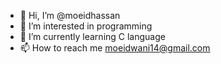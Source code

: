 - 👋 Hi, I’m @moeidhassan
- 👀 I’m interested in programming
- 🌱 I’m currently learning C language
- 📫 How to reach me moeidwani14@gmail.com
